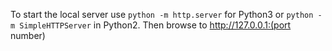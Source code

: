 To start the local server use `python -m http.server` for Python3 or `python -m SimpleHTTPServer` in Python2. Then browse to http://127.0.0.1:(port number)
